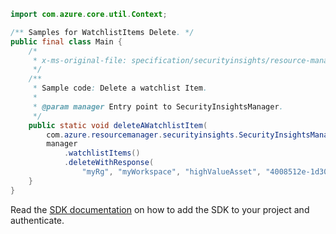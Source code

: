 ```java
import com.azure.core.util.Context;

/** Samples for WatchlistItems Delete. */
public final class Main {
    /*
     * x-ms-original-file: specification/securityinsights/resource-manager/Microsoft.SecurityInsights/preview/2021-09-01-preview/examples/watchlists/DeleteWatchlistItem.json
     */
    /**
     * Sample code: Delete a watchlist Item.
     *
     * @param manager Entry point to SecurityInsightsManager.
     */
    public static void deleteAWatchlistItem(
        com.azure.resourcemanager.securityinsights.SecurityInsightsManager manager) {
        manager
            .watchlistItems()
            .deleteWithResponse(
                "myRg", "myWorkspace", "highValueAsset", "4008512e-1d30-48b2-9ee2-d3612ed9d3ea", Context.NONE);
    }
}
```

Read the [SDK documentation](https://github.com/Azure/azure-sdk-for-java/blob/azure-resourcemanager-securityinsights_1.0.0-beta.1/sdk/securityinsights/azure-resourcemanager-securityinsights/README.md) on how to add the SDK to your project and authenticate.
